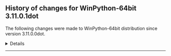 ﻿## History of changes for WinPython-64bit 3.11.0.1dot

The following changes were made to WinPython-64bit distribution since version 3.11.0.0dot.

<details>
### Python packages

Upgraded packages:

  * [msvc_runtime](https://pypi.org/project/msvc_runtime) 14.29.30133 → 14.32.31326 (Install the Microsoft&#8482; Visual C++&#8482; runtime DLLs to the sys.prefix and Scripts directories)
  * [pip](https://pypi.org/project/pip) 21.3.1 → 22.3 (The PyPA recommended tool for installing Python packages.)
  * [setuptools](https://pypi.org/project/setuptools) 60.5.0 → 65.5.0 (Easily download, build, install, upgrade, and uninstall Python packages)
  * [sqlite_bro](https://pypi.org/project/sqlite_bro) 0.12.1 → 0.12.2 (a graphic SQLite Client in 1 Python file)
  * [winpython](http://winpython.github.io/) 4.6.20220116 → 5.1.20221030 (WinPython distribution tools, including WPPM)


</details>
* * *
